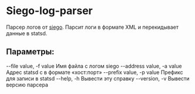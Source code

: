 Siego-log-parser
================

Парсер логов от [siego](https://github.com/kolesa-team/siego). Парсит логи в формате XML и перекидывает данные в statsd.

## Параметры:

   --file value, -f value     Имя файла с логом siego
   --address value, -a value  Адрес statsd с в формате «хост:порт»
   --prefix value, -p value   Префикс для записи в statsd
   --help, -h                 Вывести эту справку
   --version, -v              Вывести версию парсера
